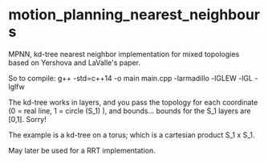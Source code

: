 # motion_planning_nearest_neighbours
MPNN, kd-tree nearest neighbor implementation for mixed topologies based on Yershova and LaValle's paper.

So to compile: g++ -std=c++14 -o main main.cpp -larmadillo -lGLEW -lGL -lglfw

The kd-tree works in layers, and you pass the topology for each coordinate (0 = real line, 1 = circle (S_1) ), and bounds...
bounds for the S_1 layers are [0,1]. Sorry!

The example is a kd-tree on a torus; which is a cartesian product S_1 x S_1.

May later be used for a RRT implementation.
